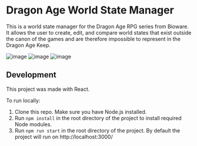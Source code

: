 # Dragon Age World State Manager
This is a world state manager for the Dragon Age RPG series from Bioware. It allows the user to create, edit, and compare world states that exist outside the canon of the games and are therefore impossible to represent in the Dragon Age Keep.

![image](https://github.com/user-attachments/assets/877f628d-1533-4d7f-9d1c-34c2bf03df2a)
![image](https://github.com/user-attachments/assets/e61bf2f9-a41f-4ec2-b78a-e55b06bc59eb)
![image](https://github.com/user-attachments/assets/2651a170-489e-4808-b04a-94678c5e521f)




## Development
This project was made with React.

To run locally:
1. Clone this repo. Make sure you have Node.js installed.
2. Run `npm install` in the root directory of the project to install required Node modules.
3. Run `npm run start` in the root directory of the project. By default the project will run on http://localhost:3000/
